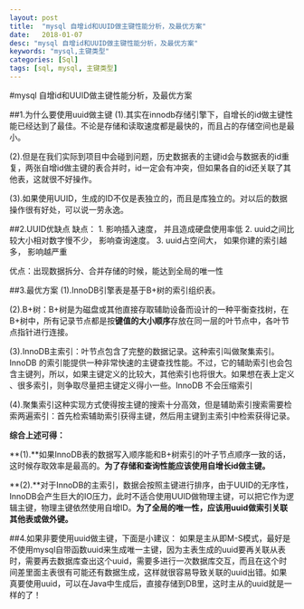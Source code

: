 ```yaml
---
layout: post
title:  "mysql 自增id和UUID做主键性能分析，及最优方案"
date:   2018-01-07
desc: "mysql 自增id和UUID做主键性能分析，及最优方案"
keywords: "mysql,主键类型"
categories: [Sql]
tags: [sql, mysql, 主键类型]
---
```



#mysql 自增id和UUID做主键性能分析，及最优方案

##1.为什么要使用uuid做主键
(1).其实在innodb存储引擎下，自增长的id做主键性能已经达到了最佳。不论是存储和读取速度都是最快的，而且占的存储空间也是最小。

(2).但是在我们实际到项目中会碰到问题，历史数据表的主键id会与数据表的id重复，两张自增id做主键的表合并时，id一定会有冲突，但如果各自的id还关联了其他表，这就很不好操作。

(3).如果使用UUID，生成的ID不仅是表独立的，而且是库独立的。对以后的数据操作很有好处，可以说一劳永逸。



##2.UUID优缺点
缺点： 1.  影响插入速度， 并且造成硬盘使用率低
      2.  uuid之间比较大小相对数字慢不少， 影响查询速度。
      3.  uuid占空间大， 如果你建的索引越多， 影响越严重

优点：出现数据拆分、合并存储的时候，能达到全局的唯一性



##3.最优方案
(1).InnoDB引擎表是基于B+树的索引组织表。

(2).B+树：B+树是为磁盘或其他直接存取辅助设备而设计的一种平衡查找树，在B+树中，所有记录节点都是按**键值的大小顺序**存放在同一层的叶节点中，各叶节点指针进行连接。


(3).InnoDB主索引：叶节点包含了完整的数据记录。这种索引叫做聚集索引。InnoDB 的索引能提供一种非常快速的主键查找性能。不过，它的辅助索引也会包含主键列，所以，如果主键定义的比较大，其他索引也将很大。如果想在表上定义 、很多索引，则争取尽量把主键定义得小一些。InnoDB 不会压缩索引

(4).聚集索引这种实现方式使得按主键的搜索十分高效，但是辅助索引搜索需要检索两遍索引：首先检索辅助索引获得主键，然后用主键到主索引中检索获得记录。

**综合上述可得：**

**(1).**如果InnoDB表的数据写入顺序能和B+树索引的叶子节点顺序一致的话，这时候存取效率是最高的。**为了存储和查询性能应该使用自增长id做主键。**

**(2).**对于InnoDB的主索引，数据会按照主键进行排序，由于UUID的无序性，InnoDB会产生巨大的IO压力，此时不适合使用UUID做物理主键，可以把它作为逻辑主键，物理主键依然使用自增ID。**为了全局的唯一性，应该用uuid做索引关联其他表或做外键。**



##4.如果非要使用uuid做主键，下面是小建议：
如果是主从即M-S模式，最好是不使用mysql自带函数uuid来生成唯一主键，因为主表生成的uuid要再关联从表时，需要再去数据库查出这个uuid，需要多进行一次数据库交互，而且在这个时间差里面主表很有可能还有数据生成，这样就很容易导致关联的uuid出错。如果真要使用uuid，可以在Java中生成后，直接存储到DB里，这时主从的uuid就是一样的了！


